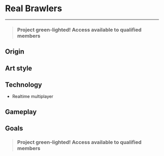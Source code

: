 # Real Brawlers

---

> ### Project green-lighted! Access available to qualified members


## Origin


## Art style


## Technology

* Realtime multiplayer

## Gameplay


## Goals



> ### Project green-lighted! Access available to qualified members
